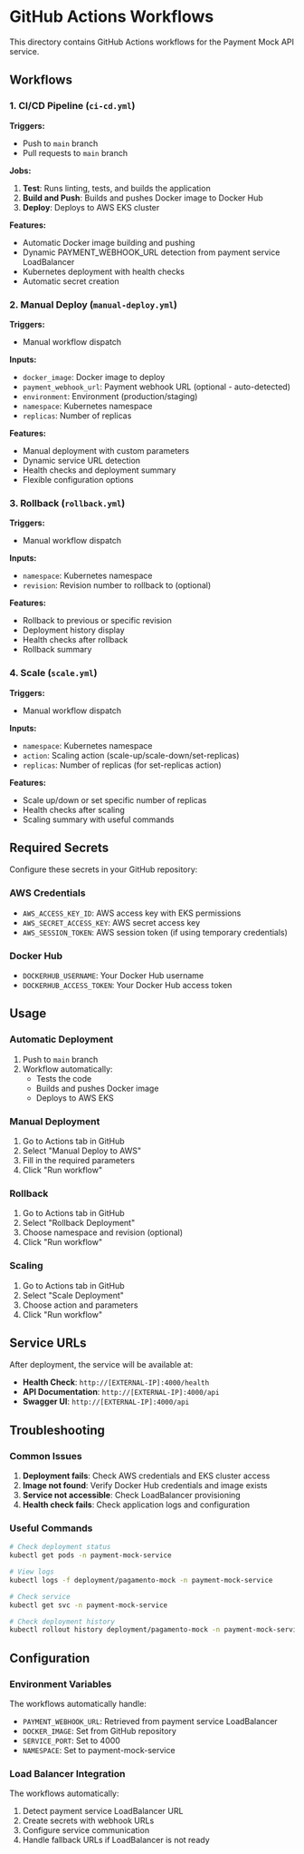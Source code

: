 # GitHub Actions Workflows

This directory contains GitHub Actions workflows for the Payment Mock API service.

## Workflows

### 1. CI/CD Pipeline (`ci-cd.yml`)

**Triggers:**
- Push to `main` branch
- Pull requests to `main` branch

**Jobs:**
1. **Test**: Runs linting, tests, and builds the application
2. **Build and Push**: Builds and pushes Docker image to Docker Hub
3. **Deploy**: Deploys to AWS EKS cluster

**Features:**
- Automatic Docker image building and pushing
- Dynamic PAYMENT_WEBHOOK_URL detection from payment service LoadBalancer
- Kubernetes deployment with health checks
- Automatic secret creation

### 2. Manual Deploy (`manual-deploy.yml`)

**Triggers:**
- Manual workflow dispatch

**Inputs:**
- `docker_image`: Docker image to deploy
- `payment_webhook_url`: Payment webhook URL (optional - auto-detected)
- `environment`: Environment (production/staging)
- `namespace`: Kubernetes namespace
- `replicas`: Number of replicas

**Features:**
- Manual deployment with custom parameters
- Dynamic service URL detection
- Health checks and deployment summary
- Flexible configuration options

### 3. Rollback (`rollback.yml`)

**Triggers:**
- Manual workflow dispatch

**Inputs:**
- `namespace`: Kubernetes namespace
- `revision`: Revision number to rollback to (optional)

**Features:**
- Rollback to previous or specific revision
- Deployment history display
- Health checks after rollback
- Rollback summary

### 4. Scale (`scale.yml`)

**Triggers:**
- Manual workflow dispatch

**Inputs:**
- `namespace`: Kubernetes namespace
- `action`: Scaling action (scale-up/scale-down/set-replicas)
- `replicas`: Number of replicas (for set-replicas action)

**Features:**
- Scale up/down or set specific number of replicas
- Health checks after scaling
- Scaling summary with useful commands

## Required Secrets

Configure these secrets in your GitHub repository:

### AWS Credentials
- `AWS_ACCESS_KEY_ID`: AWS access key with EKS permissions
- `AWS_SECRET_ACCESS_KEY`: AWS secret access key
- `AWS_SESSION_TOKEN`: AWS session token (if using temporary credentials)

### Docker Hub
- `DOCKERHUB_USERNAME`: Your Docker Hub username
- `DOCKERHUB_ACCESS_TOKEN`: Your Docker Hub access token

## Usage

### Automatic Deployment

1. Push to `main` branch
2. Workflow automatically:
   - Tests the code
   - Builds and pushes Docker image
   - Deploys to AWS EKS

### Manual Deployment

1. Go to Actions tab in GitHub
2. Select "Manual Deploy to AWS"
3. Fill in the required parameters
4. Click "Run workflow"

### Rollback

1. Go to Actions tab in GitHub
2. Select "Rollback Deployment"
3. Choose namespace and revision (optional)
4. Click "Run workflow"

### Scaling

1. Go to Actions tab in GitHub
2. Select "Scale Deployment"
3. Choose action and parameters
4. Click "Run workflow"

## Service URLs

After deployment, the service will be available at:
- **Health Check**: `http://[EXTERNAL-IP]:4000/health`
- **API Documentation**: `http://[EXTERNAL-IP]:4000/api`
- **Swagger UI**: `http://[EXTERNAL-IP]:4000/api`

## Troubleshooting

### Common Issues

1. **Deployment fails**: Check AWS credentials and EKS cluster access
2. **Image not found**: Verify Docker Hub credentials and image exists
3. **Service not accessible**: Check LoadBalancer provisioning
4. **Health check fails**: Check application logs and configuration

### Useful Commands

```bash
# Check deployment status
kubectl get pods -n payment-mock-service

# View logs
kubectl logs -f deployment/pagamento-mock -n payment-mock-service

# Check service
kubectl get svc -n payment-mock-service

# Check deployment history
kubectl rollout history deployment/pagamento-mock -n payment-mock-service
```

## Configuration

### Environment Variables

The workflows automatically handle:
- `PAYMENT_WEBHOOK_URL`: Retrieved from payment service LoadBalancer
- `DOCKER_IMAGE`: Set from GitHub repository
- `SERVICE_PORT`: Set to 4000
- `NAMESPACE`: Set to payment-mock-service

### Load Balancer Integration

The workflows automatically:
1. Detect payment service LoadBalancer URL
2. Create secrets with webhook URLs
3. Configure service communication
4. Handle fallback URLs if LoadBalancer is not ready 